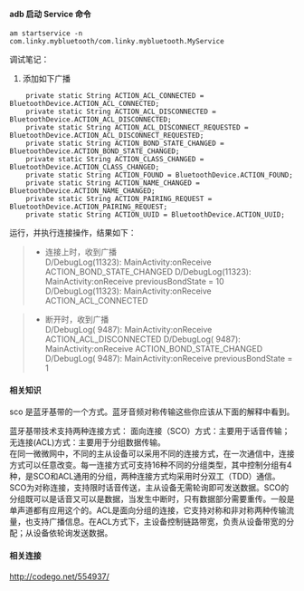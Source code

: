 #### adb 启动 Service 命令

`am startservice -n com.linky.mybluetooth/com.linky.mybluetooth.MyService`

调试笔记：
1. 添加如下广播
```
    private static String ACTION_ACL_CONNECTED = BluetoothDevice.ACTION_ACL_CONNECTED;
    private static String ACTION_ACL_DISCONNECTED = BluetoothDevice.ACTION_ACL_DISCONNECTED;
    private static String ACTION_ACL_DISCONNECT_REQUESTED = BluetoothDevice.ACTION_ACL_DISCONNECT_REQUESTED;
    private static String ACTION_BOND_STATE_CHANGED = BluetoothDevice.ACTION_BOND_STATE_CHANGED;
    private static String ACTION_CLASS_CHANGED = BluetoothDevice.ACTION_CLASS_CHANGED;
    private static String ACTION_FOUND = BluetoothDevice.ACTION_FOUND;
    private static String ACTION_NAME_CHANGED = BluetoothDevice.ACTION_NAME_CHANGED;
    private static String ACTION_PAIRING_REQUEST = BluetoothDevice.ACTION_PAIRING_REQUEST;
    private static String ACTION_UUID = BluetoothDevice.ACTION_UUID;
```
运行，并执行连接操作，结果如下：
>* 连接上时，收到广播<br />
D/DebugLog(11323): MainActivity:onReceive ACTION_BOND_STATE_CHANGED
D/DebugLog(11323): MainActivity:onReceive previousBondState = 10
D/DebugLog(11323): MainActivity:onReceive ACTION_ACL_CONNECTED

>* 断开时，收到广播<br />
D/DebugLog( 9487): MainActivity:onReceive ACTION_ACL_DISCONNECTED
D/DebugLog( 9487): MainActivity:onReceive ACTION_BOND_STATE_CHANGED
D/DebugLog( 9487): MainActivity:onReceive previousBondState = 1

#### 相关知识
sco 是蓝牙基带的一个方式。蓝牙音频对称传输这些你应该从下面的解释中看到。

蓝牙基带技术支持两种连接方式：
面向连接（SCO）方式：主要用于话音传输；<br />
无连接(ACL)方式：主要用于分组数据传输。<br />
在同一微微网中，不同的主从设备可以采用不同的连接方式，在一次通信中，连接方式可以任意改变。每一连接方式可支持16种不同的分组类型，其中控制分组有4种，是SCO和ACL通用的分组，两种连接方式均采用时分双工（TDD）通信。SCO为对称连接，支持限时话音传送，主从设备无需轮询即可发送数据。SCO的分组既可以是话音又可以是数据，当发生中断时，只有数据部分需要重传。一般是单声道都有应用这个的。ACL是面向分组的连接，它支持对称和非对称两种传输流量，也支持广播信息。在ACL方式下，主设备控制链路带宽，负责从设备带宽的分配；从设备依轮询发送数据。


#### 相关连接
http://codego.net/554937/

